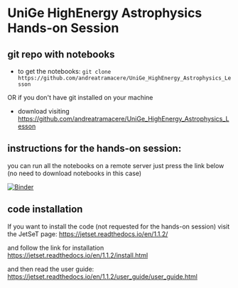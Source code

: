 # UniGe HighEnergy Astrophysics Hands-on Session

## git repo with notebooks 

- to get the notebooks:
  `git clone https://github.com/andreatramacere/UniGe_HighEnergy_Astrophysics_Lesson`

OR if you don't have git installed on your machine

- download visiting <https://github.com/andreatramacere/UniGe_HighEnergy_Astrophysics_Lesson>

## instructions for the hands-on session: 

you can run all the notebooks on a remote server just press the link below (no need to download notebooks in this case)

[![Binder](https://mybinder.org/badge_logo.svg)](https://mybinder.org/v2/gh/andreatramacere/UniGe_HighEnergy_Astrophysiscs_Lesson/master)

## code installation
If you want to install the code (not requested for the hands-on session) visit the JetSeT page:	<https://jetset.readthedocs.io/en/1.1.2/>

and follow the link for installation <https://jetset.readthedocs.io/en/1.1.2/install.html>

and then read the user guide: <https://jetset.readthedocs.io/en/1.1.2/user_guide/user_guide.html>

